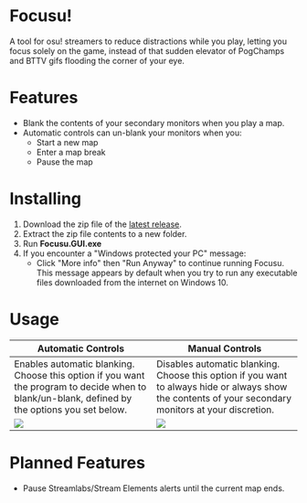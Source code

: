 # Focusu!

A tool for osu! streamers to reduce distractions while you play, letting you focus solely on the game, instead of that sudden elevator of PogChamps and BTTV gifs flooding the corner of your eye.

# Features
- Blank the contents of your secondary monitors when you play a map.
- Automatic controls can un-blank your monitors when you:
    * Start a new map
    * Enter a map break
    * Pause the map

# Installing
1. Download the zip file of the [latest release](https://github.com/ceilingwaffle/Focusu/releases/tag/0.1.1).
2. Extract the zip file contents to a new folder.
3. Run **Focusu.GUI.exe**
4. If you encounter a "Windows protected your PC" message:
    - Click "More info" then "Run Anyway" to continue running Focusu. This message appears by default when you try to run any executable files downloaded from the internet on Windows 10.

# Usage
Automatic Controls  | Manual Controls
------------------- | ---------------
Enables automatic blanking. Choose this option if you want the program to decide when to blank/un-blank, defined by the options you set below. | Disables automatic blanking. Choose this option if you want to always hide or always show the contents of your secondary monitors at your discretion.
![](https://i.imgur.com/wvbkXI0.png) | ![](https://i.imgur.com/73mwPJT.png)

# Planned Features
- Pause Streamlabs/Stream Elements alerts until the current map ends.

[//]: # (https://gist.github.com/PurpleBooth/109311bb0361f32d87a2)

[//]: # (https://github.com/adam-p/markdown-here/wiki/Markdown-Cheatsheet)